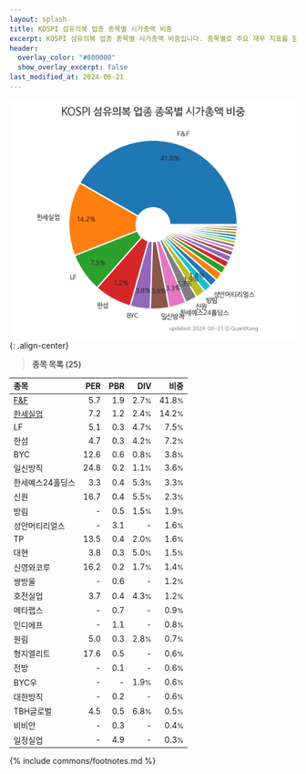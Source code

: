 ```yaml
---
layout: splash
title: KOSPI 섬유의복 업종 종목별 시가총액 비중
excerpt: KOSPI 섬유의복 업종 종목별 시가총액 비중입니다. 종목별로 주요 재무 지표를 함께 표시합니다.
header:
  overlay_color: "#800000"
  show_overlay_excerpt: false
last_modified_at: 2024-06-21
---
```



![KOSPI 섬유의복 업종 종목별 시가총액 비중](/stats/sector/images/kospi_업종_섬유의복_종목.png){: .align-center}


> **종목 목록 (25)**<a id="list"></a>

| **종목** | **PER** | **PBR** | **DIV** | **비중** |
| :------- | ------: | ------: | ------: | -------: |
| [F&F](/383220/) | 5.7 | 1.9 | 2.7<small>%</small> | 41.8<small>%</small> |
| [한세실업](/105630/) | 7.2 | 1.2 | 2.4<small>%</small> | 14.2<small>%</small> |
| LF | 5.1 | 0.3 | 4.7<small>%</small> | 7.5<small>%</small> |
| 한섬 | 4.7 | 0.3 | 4.2<small>%</small> | 7.2<small>%</small> |
| BYC | 12.6 | 0.6 | 0.8<small>%</small> | 3.8<small>%</small> |
| 일신방직 | 24.8 | 0.2 | 1.1<small>%</small> | 3.6<small>%</small> |
| 한세예스24홀딩스 | 3.3 | 0.4 | 5.3<small>%</small> | 3.3<small>%</small> |
| 신원 | 16.7 | 0.4 | 5.5<small>%</small> | 2.3<small>%</small> |
| 방림 | - | 0.5 | 1.5<small>%</small> | 1.9<small>%</small> |
| 성안머티리얼스 | - | 3.1 | - | 1.6<small>%</small> |
| TP | 13.5 | 0.4 | 2.0<small>%</small> | 1.6<small>%</small> |
| 대현 | 3.8 | 0.3 | 5.0<small>%</small> | 1.5<small>%</small> |
| 신영와코루 | 16.2 | 0.2 | 1.7<small>%</small> | 1.4<small>%</small> |
| 쌍방울 | - | 0.6 | - | 1.2<small>%</small> |
| 호전실업 | 3.7 | 0.4 | 4.3<small>%</small> | 1.2<small>%</small> |
| 메타랩스 | - | 0.7 | - | 0.9<small>%</small> |
| 인디에프 | - | 1.1 | - | 0.8<small>%</small> |
| 원림 | 5.0 | 0.3 | 2.8<small>%</small> | 0.7<small>%</small> |
| 형지엘리트 | 17.6 | 0.5 | - | 0.6<small>%</small> |
| 전방 | - | 0.1 | - | 0.6<small>%</small> |
| BYC우 | - | - | 1.9<small>%</small> | 0.6<small>%</small> |
| 대한방직 | - | 0.2 | - | 0.6<small>%</small> |
| TBH글로벌 | 4.5 | 0.5 | 6.8<small>%</small> | 0.5<small>%</small> |
| 비비안 | - | 0.3 | - | 0.4<small>%</small> |
| 일정실업 | - | 4.9 | - | 0.3<small>%</small> |

{% include commons/footnotes.md %}